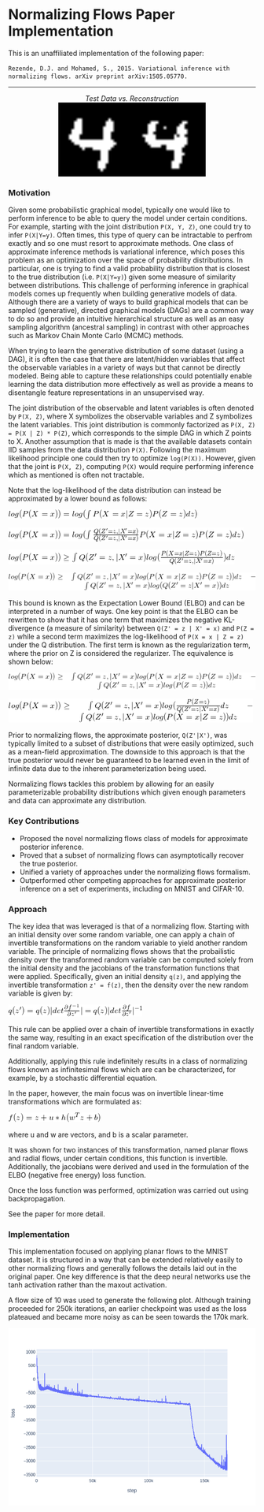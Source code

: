 Normalizing Flows Paper Implementation
======================================

This is an unaffiliated implementation of the following paper:

    Rezende, D.J. and Mohamed, S., 2015. Variational inference with normalizing flows. arXiv preprint arXiv:1505.05770.
    
<hr />
<p align="center">
<i>Test Data vs. Reconstruction</i>
<br />
<img src="images/demo.gif" height="150px" align="center" />
</p>

### Motivation

Given some probabilistic graphical model, typically one would like to perform inference
to be able to query the model under certain conditions. For example, starting with the joint distribution
`P(X, Y, Z)`, one could try to infer `P(X|Y=y)`. Often times, this type of query can be intractable
to perfrom exactly and so one must resort to approximate methods. One class of approximate inference
methods is variational inference, which poses this problem as an optimization over the
space of probability distributions. In particular, one is trying to find a valid probability
distribution that is closest to the true distribution (i.e. `P(X|Y=y)`) given some measure of similarity
between distributions. This challenge of
performing inference in graphical models comes up frequently when building generative models of data.
Although there are a variety of ways to build graphical models that can be sampled (generative), directed
graphical models (DAGs) are a common way to do so and provide an intuitive hierarchical structure
as well as an easy sampling algorithm (ancestral sampling) in contrast with other approaches such as
Markov Chain Monte Carlo (MCMC) methods.

When trying to learn the generative distribution of some dataset (using a DAG), it
is often the case that there are latent/hidden variables that affect the observable variables
in a variety of ways but that cannot be directly modeled. Being able to capture these relationships
could potentially enable learning the data distribution more effectively as well as provide a means to
disentangle feature representations in an unsupervised way. 

The joint distribution 
of the observable and latent variables is often denoted by `P(X, Z)`, where X symbolizes the 
observable variables and Z symbolizes the latent variables. This joint distribution is commonly
factorized as `P(X, Z) = P(X | Z) * P(Z)`, which corresponds to the simple DAG in which Z points
to X. Another assumption that is made is that the available datasets contain IID samples from the data 
distribution `P(X)`. Following the maximum likelihood principle one 
could then try to optimize `log(P(X))`. However, given that the joint is `P(X, Z)`, 
computing `P(X)` would require performing inference which as mentioned is often not tractable.

Note that the log-likelihood of the data distribution can instead be approximated by a lower bound as follows:

![Equation 1](images/equation1.png)

![Equation 2](images/equation2.png)

![Equation 3](images/equation3.png)

![Equation 4](images/equation4.png)

<!--

    log(P(X = x)) = log( \int {P(X = x| Z = z) P(Z = z) dz} )

    log(P(X = x)) = log( \int {\frac{Q(Z' = z, | X' = x)}{Q(Z' = z, | X' = x)}P(X = x| Z = z) P(Z = z) dz})

    log(P(X = x)) \ge \int { Q(Z' = z, | X' = x) log( \frac{P(X = x| Z = z) P(Z = z)}{Q(Z' = z, | X' = x)}) dz}

    \begin{tabular}{ l c r }
        $log(P(X = x)) \ge$ & $\int { Q(Z' = z, | X' = x) log( P(X = x| Z = z) P(Z = z) ) dz }$ & $-$ \\
        & $\int { Q(Z' = z, | X' = x) log(Q(Z' = z | X' = x)) dz }$ &  \\
    \end{tabular}

-->
    

This bound is known as the Expectation Lower Bound (ELBO) and can be interpreted in a number of
ways. One key point is that the ELBO can be rewritten to show that it has one term that
maximizes the negative KL-divergence (a measure of similarity) between `Q(Z' = z | X' = x)` 
and `P(Z = z)` while a second term maximizes the log-likelihood of `P(X = x | Z = z)` 
under the Q distribution. The first term is known as the regularization term, where the prior
on Z is considered the regularizer. The equivalence is shown below:

![Equation 5](images/equation5.png)

![Equation 6](images/equation6.png)

<!--

    \begin{tabular}{ l c r }
        $log(P(X = x)) \ge$ & $\int { Q(Z' = z, | X' = x) log( P(X = x| Z = z) P(Z = z) ) dz }$ & $-$ \\
        & $\int { Q(Z' = z, | X' = x) log(P(Z = z)) dz }$ &  \\
    \end{tabular}

    log(P(X = x)) \ge \int { Q(Z' = z, | X' = x) log( \frac{P(Z = z)}{ Q(Z' = z | X' = x) } dz } + \int { Q(Z' = z, | X' = x) log(P(X = x| Z = z)) dz }

-->

Prior to normalizing flows, the approximate posterior, `Q(Z'|X')`, was typically
limited to a subset of distributions that were easily optimized, such as a mean-field approximation.
The downside to this approach is that the true posterior would never be guaranteed to be learned even
in the limit of infinite data due to the inherent parameterization being used.

Normalizing flows tackles this problem by allowing for an easily parameterizable probability distributions
which given enough parameters and data can approximate any distribution.

### Key Contributions

* Proposed the novel normalizing flows class of models for approximate posterior inference.
* Proved that a subset of normalizing flows can asymptotically recover the true posterior.
* Unified a variety of approaches under the normalizing flows formalism.
* Outperformed other competing approaches for approximate posterior inference on a set of experiments, including on MNIST and CIFAR-10.

### Approach

The key idea that was leveraged is that of a normalizing flow. Starting with
an initial density over some random variable, one can apply a chain of invertible
transformations on the random variable to yield another random variable. The
principle of normalizing flows shows that the probailistic density over the
transformed random variable can be computed solely from the initial density
and the jacobians of the transformation functions that were applied. Specifically,
given an initial density `q(z)`, and applying the invertible transformation
`z' = f(z)`, then the density over the new random variable is given by:

![Equation 7](images/equation7.png)

<!--

    q(z') = q(z) |det \frac{\partial f^{-1}}{\partial z'}| = q(z)|det \frac{\partial f}{\partial z'}|^{-1}

-->

This rule can be applied over a chain of invertible transformations in exactly the same way,
resulting in an exact specification of the distribution over the final random variable.

Additionally, applying this rule indefinitely results in a class of
normalizing flows known as infinitesimal flows which are can be characterized,
for example, by a stochastic differential equation.

In the paper, however, the main focus was on invertible linear-time transformations
which are formulated as:

![Equation 8](images/equation8.png)

<!--

    f(z) = z + u * h(w^T z + b)

-->

where u and w are vectors, and b is a scalar parameter.

It was shown for two instances of this transformation, named planar flows and radial flows,
under certain conditions, this function is invertible. Additionally, the jacobians
were derived and used in the formulation of the ELBO (negative free energy) loss function.

Once the loss function was performed, optimization was carried out using backpropagation.

See the paper for more detail.

### Implementation

This implementation focused on applying planar flows to the MNIST dataset. It is structured
in a way that can be extended relatively easily to other normalizing flows and generally
follows the details laid out in the original paper. One key difference is that the deep neural
networks use the tanh activation rather than the maxout activation. 

A flow size of 10 was
used to generate the following plot. Although training proceeded for 250k iterations,
an earlier checkpoint was used as the loss plateaued and became more noisy as can be seen
towards the 170k mark.

<p align="center">
    <img src="images/loss.png" align="center" />
</p>